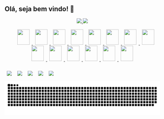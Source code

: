 ## Olá, seja bem vindo! 👋

<div align="center">
  <a href="https://github.com/vitorreiel">
  <img height="167em" src="https://github-readme-stats.vercel.app/api?username=vitorreiel&show_icons=true&theme=tokyonight&include_all_commits=true&count_private=true" />
  <img height="167em" src="https://github-readme-stats.vercel.app/api/top-langs/?username=vitorreiel&layout=compact&langs_count=7&theme=tokyonight" />
</div>

<div style="display: inline_block;" align="center"><br>
  <a href="https://github.com/vitorreiel">
  <img height="50" width="40" hspace="7" style="margin-left:30px" src="https://cdn.jsdelivr.net/gh/devicons/devicon/icons/bash/bash-original.svg" />
  <img height="50" width="40" hspace="7" src="https://cdn.jsdelivr.net/gh/devicons/devicon/icons/docker/docker-plain-wordmark.svg" />
  <img height="50" width="40" hspace="7" src="https://cdn.jsdelivr.net/gh/devicons/devicon/icons/grafana/grafana-original.svg" />
  <img height="50" width="40" hspace="7" src="https://cdn.jsdelivr.net/gh/devicons/devicon/icons/amazonwebservices/amazonwebservices-original.svg" />
  <img height="50" width="40" hspace="7" src="https://cdn.jsdelivr.net/gh/devicons/devicon/icons/kubernetes/kubernetes-plain-wordmark.svg" />
  <img height="50" width="40" hspace="7" src="https://cdn.jsdelivr.net/gh/devicons/devicon/icons/linux/linux-original.svg" />
  <img height="50" width="40" hspace="7" src="https://cdn.jsdelivr.net/gh/devicons/devicon/icons/nginx/nginx-original.svg" />
  <img height="50" width="40" hspace="7" src="https://cdn.jsdelivr.net/gh/devicons/devicon/icons/prometheus/prometheus-original.svg" />
  <img height="50" width="40" hspace="7" src="https://cdn.jsdelivr.net/gh/devicons/devicon/icons/jenkins/jenkins-original.svg" />
  <img height="50" width="40" hspace="7" src="https://cdn.jsdelivr.net/gh/devicons/devicon/icons/ansible/ansible-original.svg" />
  <img height="50" width="40" hspace="7" src="https://cdn.jsdelivr.net/gh/devicons/devicon/icons/javascript/javascript-plain.svg" />
  <img height="50" width="40" hspace="7" src="https://cdn.jsdelivr.net/gh/devicons/devicon/icons/html5/html5-original.svg" />
  <img height="50" width="40" hspace="7" src="https://cdn.jsdelivr.net/gh/devicons/devicon/icons/css3/css3-original.svg" />
  <img height="50" width="40" hspace="7" src="https://cdn.jsdelivr.net/gh/devicons/devicon/icons/php/php-plain.svg" />
  </a>
</div>

##

<div>
  <a href="mailto:vitorreiel@hotmail.com" target="_blank" ><img hspace="7" src="https://img.shields.io/badge/Microsoft_Outlook-0078D4?style=for-the-badge&logo=microsoft-outlook&logoColor=white"/></a>
  <a href="https://github.com/vitorreiel" target="_blank"><img hspace="7" src="https://img.shields.io/badge/GitHub-100000?style=for-the-badge&logo=github&logoColor=white"/></a>
  <a href="https://www.linkedin.com/in/vitorreiel/" target="_blank"><img hspace="7" src="https://img.shields.io/badge/LinkedIn-0077B5?style=for-the-badge&logo=linkedin&logoColor=white"/></a>
  <a href="https://open.spotify.com/user/pq5bg9p9440ai9t3tyvc57j5g" target="_blank"><img hspace="7" src="https://img.shields.io/badge/Spotify-1ED760?&style=for-the-badge&logo=spotify&logoColor=white"/></a>
  <a href="https://steamcommunity.com/id/devilofreiel/" target="_blank"><img hspace="7" src="https://img.shields.io/badge/Steam-000000?style=for-the-badge&logo=steam&logoColor=white"/></a>
  
  ![Snake animation](https://github.com/vitorreiel/vitorreiel/blob/output/github-contribution-grid-snake.svg)

</div>

